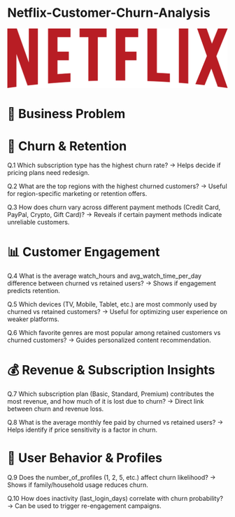 # Netflix-Customer-Churn-Analysis
![Netflix logo](https://github.com/ritik168/Netflix-Customer-Churn-Analysis/blob/main/netflix-logo.png)

# 🔑 Business Problem

# 🔑 Churn & Retention

  Q.1 Which subscription type has the highest churn rate?
→ Helps decide if pricing plans need redesign.

Q.2 What are the top regions with the highest churned customers?
→ Useful for region-specific marketing or retention offers.

Q.3 How does churn vary across different payment methods (Credit Card, PayPal, Crypto, Gift Card)?
→ Reveals if certain payment methods indicate unreliable customers.

# 📊 Customer Engagement

Q.4 What is the average watch_hours and avg_watch_time_per_day difference between churned vs retained users?
→ Shows if engagement predicts retention.

Q.5 Which devices (TV, Mobile, Tablet, etc.) are most commonly used by churned vs retained customers?
→ Useful for optimizing user experience on weaker platforms.

Q.6 Which favorite genres are most popular among retained customers vs churned customers?
→ Guides personalized content recommendation.

# 💰 Revenue & Subscription Insights

Q.7 Which subscription plan (Basic, Standard, Premium) contributes the most revenue, and how much of it is lost due to churn?
→ Direct link between churn and revenue loss.

Q.8 What is the average monthly fee paid by churned vs retained users?
→ Helps identify if price sensitivity is a factor in churn.

# 👥 User Behavior & Profiles

Q.9 Does the number_of_profiles (1, 2, 5, etc.) affect churn likelihood?
→ Shows if family/household usage reduces churn.

Q.10 How does inactivity (last_login_days) correlate with churn probability?
→ Can be used to trigger re-engagement campaigns.
